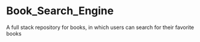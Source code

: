 # Book_Search_Engine
A full stack repository for books, in which users can search for their favorite books

